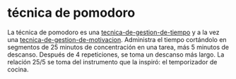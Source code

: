# técnica de pomodoro

La técnica de pomodoro es una [tecnica-de-gestion-de-tiempo](tecnica-de-gestion-de-tiempo.md) y a la vez una [tecnica-de-gestion-de-motivacion](tecnica-de-gestion-de-motivacion.md). Administra el tiempo cortándolo en segmentos de 25 minutos de concentración en una tarea, más 5 minutos de descanso. Después de 4 repeticiones, se toma un descanso más largo. La relación 25/5 se toma del instrumento que la inspiró: el temporizador de cocina.
